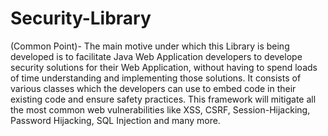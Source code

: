 # Security-Library
(Common Point)- 
The main motive under which this Library is being developed is to facilitate Java Web Application developers to develope security solutions for their Web Application, without having to spend loads of time understanding and implementing those solutions.
It consists of various classes which the developers can use to embed code in their existing code and ensure safety practices.
This framework will mitigate all the most common web vulnerabilities like XSS, CSRF, Session-Hijacking, Password Hijacking, SQL Injection and many more.
